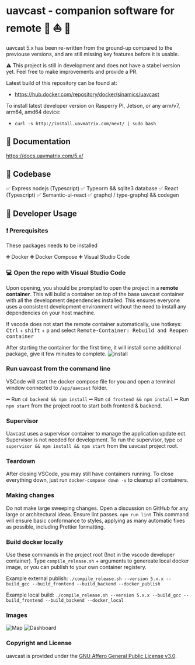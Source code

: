 # uavcast - companion software for remote :helicopter: :boat: :red_car:

uavcast 5.x has been re-written from the ground-up compared to the previouse versions, and are still missing key features before it is usable.

:warning: This project is still in development and does not have a stabel version yet. Feel free to make improvements and provide a PR.

Latest build of this repository can be found at:

- https://hub.docker.com/repository/docker/sinamics/uavcast

To install latest developer version on Rasperry PI, Jetson, or any arm/v7, arm64, amd64 device:

- `curl -s http://install.uavmatrix.com/next/ | sudo bash`

## :notebook: Documentation

https://docs.uavmatrix.com/5.x/

## :hammer: Codebase

:white_check_mark: Express nodejs (Typescript)
:white_check_mark: Typeorm && sqlite3 database
:white_check_mark: React (Typescript)
:white_check_mark: Semantic-ui-react
:white_check_mark: graphql / type-graphql && codegen

## :wrench: Developer Usage

### :exclamation: Prerequisites

These packages needs to be installed

:heavy_plus_sign: Docker
:heavy_plus_sign: Docker Compose
:heavy_plus_sign: Visual Studio Code

### :computer: Open the repo with Visual Studio Code

Upon opening, you should be prompted to open the project in a **remote container**. This will build a container on top of the base uavcast container with all the development dependencies installed. This ensures everyone uses a consistent development environment without the need to install any dependencies on your host machine.

If vscode does not start the remote container automatically, use hotkeys: <kbd>Ctrl</kbd> + <kbd>shift</kbd> + <kbd>p</kbd> and select <kbd>Remote-Container: Rebuild and Reopen container</kbd>

After starting the container for the first time, it will install some additional package, give it few minutes to complete.
![install](https://i.ibb.co/6XWg1sV/Skjermbilde-2022-01-19-202346.png)

### Run uavcast from the command line

VSCode will start the docker compose file for you and open a terminal window connected to `/app/uavcast` folder.

:heavy_minus_sign: Run `cd backend && npm install`
:heavy_minus_sign: Run `cd frontend && npm install`
:heavy_minus_sign: Run `npm start` from the project root to start both frontend & backend.

### Supervisor

Uavcast uses a supervisor container to manage the application update ect. Supervisor is not needed for development.
To run the supervisor, type `cd supervisor && npm install && npm start` from the uavcast project root.

### Teardown

After closing VSCode, you may still have containers running. To close everything down, just run `docker-compose down -v` to cleanup all containers.

### Making changes

Do not make large sweeping changes. Open a discussion on GitHub for any large or architectural ideas.
Ensure lint passes. `npm run lint` This command will ensure basic conformance to styles, applying as many automatic fixes as possible, including Prettier formatting.

### Build docker locally

Use these commands in the project root (!not in the vscode developer container).
Type `compile_release.sh` + arguments to genereate local docker image, or you can publish to your own container registery.

Example external publish:
`./compile_release.sh --version 5.x.x --build_gcc --build_frontend --build_backend --docker_publish`

Example local build:
`./compile_release.sh --version 5.x.x --build_gcc --build_frontend --build_backend --docker_local`

### Images

![Map](https://i.ibb.co/1zZTysD/Skjermbilde-2022-01-19-204037.png)
![Dashboard](https://i.ibb.co/7CpNwQS/Skjermbilde-2022-01-19-204107.png)

### Copyright and License

uavcast is provided under the [GNU Affero General Public License v3.0](https://github.com/sinamics/uavcast/blob/main/LICENSE).
